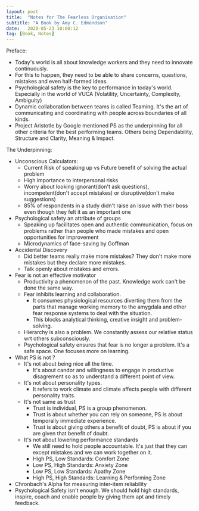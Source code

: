 ```yaml
---
layout: post
title:  "Notes for The Fearless Organisation"
subtitle: "A Book by Amy C. Edmondson"
date:   2020-05-23 10:00:12
tag: [Book, Notes]
---
```


Preface:
- Today's world is all about knowledge workers and they need to innovate continuously. 
- For this to happen, they need to be able to share concerns, questions, mistakes and even half-formed ideas.
- Psychological safety is the key to performance in today's world. Especially in the world of VUCA (Volatility, Uncertainty, Complexity, Ambiguity)
- Dynamic collaboration between teams is called Teaming. It's the art of communicating and coordinating with people across boundaries of all kinds.
- Project Aristotle by Google mentioned PS as the underpinning for all other criteria for the best performing teams. Others being Dependability, Structure and Clarity, Meaning & Impact.


The Underpinning:
- Unconscious Calculators:
    - Current Risk of speaking up vs Future benefit of solving the actual problem
    - High importance to interpersonal risks
    - Worry about looking ignorant(don't ask questions), incompetent(don't accept mistakes) or disruptive(don't make suggestions)
    - 85% of respondents in a study didn't raise an issue with their boss even though they felt it as an important one
- Psychological safety an attribute of groups
    - Speaking up facilitates open and authentic communication, focus on problems rather than people who made mistakes and open opportunities for improvement
    - Microdynamics of face-saving by Goffman
- Accidental Discovery
    - Did better teams really make more mistakes? They don't make more mistakes but they declare more mistakes.
    -  Talk openly about mistakes and errors.
- Fear is not an effective motivator
    - Productivity a phenomenon of the past. Knowledge work can't be done the same way.
    - Fear inhibits learning and collaboration. 
        - It consumes physiological resources diverting them from the parts that manage working memory to the amygdala and other fear response systems to deal with the situation.
        - This blocks analytical thinking, creative insight and problem-solving. 
    - Hierarchy is also a problem. We constantly assess our relative status wrt others subconsciously. 
    - Psychological safety ensures that fear is no longer a problem. It's a safe space. One focuses more on learning.  
- What PS is not ?
    - It's not about being nice all the time. 
        - It's about candor and willingness to engage in productive disagrement so as to understand a different point of view.
    - It's not about personality types. 
        - It refers to work climate and climate affects people with different personality traits.
    - It's not same as trust
        - Trust is individual, PS is a group phenomenon. 
        - Trust is about whether you can rely on someone, PS is about temporally immediate experience.
        - Trust is about giving others a benefit of doubt, PS is about if you are given that benefit of doubt.
    - It's not about lowering performance standards
        - We still need to hold people accountable. It's just that they can except mistakes and we can work together on it. 
        - High PS, Low Standards: Comfort Zone
        - Low PS, High Standards: Anxiety Zone
        - Low PS, Low Standards: Apathy Zone
        - High PS, High Standards: Learning & Performing Zone
- Chronbach's Alpha for measuring inter-item reliability
- Psychological Safety isn't enough. We should hold high standards, inspire, coach and enable people by giving them apt and timely feedback. 